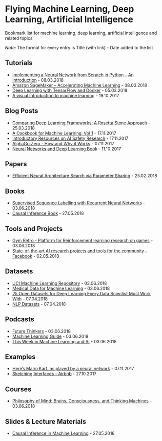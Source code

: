 # Flying Machine Learning, Deep Learning, Artificial Intelligence
Bookmark list for machine learning, deep learning, artificial intelligence and related topics

*Note:* The format for every entry is Title (with link) - Date added to the list

## Tutorials
- [Implementing a Neural Network from Scratch in Python – An Introduction](http://www.wildml.com/2015/09/implementing-a-neural-network-from-scratch/) - 08.03.2018
- [Amazon SageMaker – Accelerating Machine Learning](https://aws.amazon.com/blogs/aws/sagemaker/) - 08.03.2018
- [Deep Learning with TensorFlow and Docker](https://ljstrnadiii.github.io/) - 05.03.2018
- [A visual introduction to machine learning](http://www.r2d3.us/visual-intro-to-machine-learning-part-1/) - 19.10.2017

## Blog Posts
- [Comparing Deep Learning Frameworks: A Rosetta Stone Approach](https://blogs.technet.microsoft.com/machinelearning/2018/03/14/comparing-deep-learning-frameworks-a-rosetta-stone-approach/) - 25.03.2018
- [A Cookbook for Machine Learning: Vol 1](http://www.inference.vc/design-patterns/) - 17.11.2017
- [Introductory Resources on AI Safety Research](https://futureoflife.org/2016/02/29/introductory-resources-on-ai-safety-research/) -  17.11.2017
- [AlphaGo Zero - How and Why it Works](http://tim.hibal.org/blog/alpha-zero-how-and-why-it-works/) - 07.11.2017
- [Neural Networks and Deep Learning Book](http://neuralnetworksanddeeplearning.com/) - 11.10.2017

## Papers
- [Efficient Neural Architecture Search via Parameter Sharing](https://arxiv.org/abs/1802.03268) - 25.02.2018

## Books
- [Supervised Sequence Labelling with Recurrent Neural Networks](https://www.cs.toronto.edu/~graves/preprint.pdf) - 03.06.2018
- [Causal Inference Book](https://www.hsph.harvard.edu/miguel-hernan/causal-inference-book/) - 27.05.2018

## Tools and Projects
- [Gym Retro - Platform for Reinforcement learning research on games](https://blog.openai.com/gym-retro/) - 03.06.2018
- [State-of-the-art AI research projects and tools for the community - Facebook](https://facebook.ai/developers/tools) - 02.05.2018

## Datasets
- [UCI Machine Learning Repository](https://archive.ics.uci.edu/ml/datasets.html) - 03.06.2018
- [Medical Data for Machine Learning](https://github.com/beamandrew/medical-data) - 03.06.2018
- [25 Open Datasets for Deep Learning Every Data Scientist Must Work With](https://www.analyticsvidhya.com/blog/2018/03/comprehensive-collection-deep-learning-datasets/) - 07.04.2018
- [NLP Datasets](https://github.com/niderhoff/nlp-datasets/blob/master/README.md) - 07.04.2018

## Podcasts
- [Future Thinkers](https://futurethinkers.org/podcast/) - 03.06.2018
- [Machine Learning Guide](http://ocdevel.com/mlg) - 03.06.2018
- [This Week in Machine Learning and AI](https://twimlai.com/) - 03.06.2018

## Examples
- [Here’s Mario Kart, as played by a neural network](https://www.polygon.com/2017/11/5/16610012/mario-kart-mariflow-neural-network-video) - 07.11.2017
- [Sketching Interfaces - Airbnb](https://airbnb.design/sketching-interfaces/) - 27.10.2017

## Courses
- [Philosophy of Mind: Brains, Consciousness, and Thinking Machines](https://www.thegreatcourses.com/courses/philosophy-of-mind-brains-consciousness-and-thinking-machines.html) - 03.06.2018

## Slides & Lecture Materials
- [Causal Inference in Machine Learning](http://www.homepages.ucl.ac.uk/~ucgtrbd/talks/imperial_causality.pdf) - 27.05.2018

